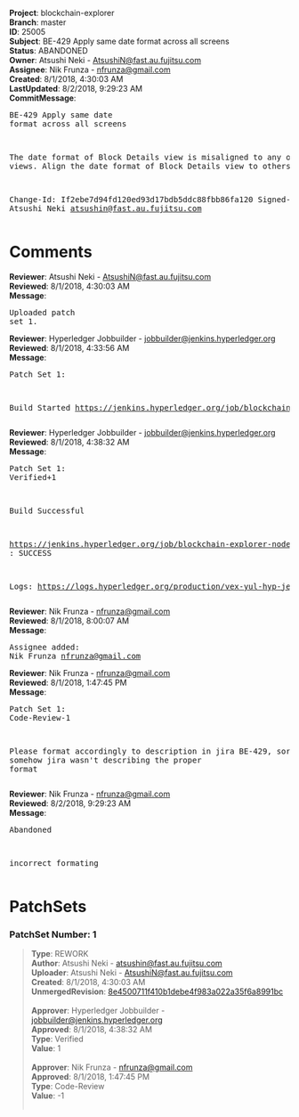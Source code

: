 <strong>Project</strong>: blockchain-explorer<br><strong>Branch</strong>: master<br><strong>ID</strong>: 25005<br><strong>Subject</strong>: BE-429 Apply same date format across all screens<br><strong>Status</strong>: ABANDONED<br><strong>Owner</strong>: Atsushi Neki - AtsushiN@fast.au.fujitsu.com<br><strong>Assignee</strong>: Nik Frunza - nfrunza@gmail.com<br><strong>Created</strong>: 8/1/2018, 4:30:03 AM<br><strong>LastUpdated</strong>: 8/2/2018, 9:29:23 AM<br><strong>CommitMessage</strong>:<br><pre>BE-429 Apply same date format across all screens

The date format of Block Details view is misaligned to any other views.
Align the date format of Block Details view to others.

Change-Id: If2ebe7d94fd120ed93d17bdb5ddc88fbb86fa120
Signed-off-by: Atsushi Neki <atsushin@fast.au.fujitsu.com>
</pre><h1>Comments</h1><strong>Reviewer</strong>: Atsushi Neki - AtsushiN@fast.au.fujitsu.com<br><strong>Reviewed</strong>: 8/1/2018, 4:30:03 AM<br><strong>Message</strong>: <pre>Uploaded patch set 1.</pre><strong>Reviewer</strong>: Hyperledger Jobbuilder - jobbuilder@jenkins.hyperledger.org<br><strong>Reviewed</strong>: 8/1/2018, 4:33:56 AM<br><strong>Message</strong>: <pre>Patch Set 1:

Build Started https://jenkins.hyperledger.org/job/blockchain-explorer-node6-verify-x86_64/353/</pre><strong>Reviewer</strong>: Hyperledger Jobbuilder - jobbuilder@jenkins.hyperledger.org<br><strong>Reviewed</strong>: 8/1/2018, 4:38:32 AM<br><strong>Message</strong>: <pre>Patch Set 1: Verified+1

Build Successful 

https://jenkins.hyperledger.org/job/blockchain-explorer-node6-verify-x86_64/353/ : SUCCESS

Logs: https://logs.hyperledger.org/production/vex-yul-hyp-jenkins-3/blockchain-explorer-node6-verify-x86_64/353</pre><strong>Reviewer</strong>: Nik Frunza - nfrunza@gmail.com<br><strong>Reviewed</strong>: 8/1/2018, 8:00:07 AM<br><strong>Message</strong>: <pre>Assignee added: Nik Frunza <nfrunza@gmail.com></pre><strong>Reviewer</strong>: Nik Frunza - nfrunza@gmail.com<br><strong>Reviewed</strong>: 8/1/2018, 1:47:45 PM<br><strong>Message</strong>: <pre>Patch Set 1: Code-Review-1

Please format accordingly to description in jira BE-429, sorry somehow jira wasn't describing the proper format</pre><strong>Reviewer</strong>: Nik Frunza - nfrunza@gmail.com<br><strong>Reviewed</strong>: 8/2/2018, 9:29:23 AM<br><strong>Message</strong>: <pre>Abandoned

incorrect formating</pre><h1>PatchSets</h1><h3>PatchSet Number: 1</h3><blockquote><strong>Type</strong>: REWORK<br><strong>Author</strong>: Atsushi Neki - atsushin@fast.au.fujitsu.com<br><strong>Uploader</strong>: Atsushi Neki - AtsushiN@fast.au.fujitsu.com<br><strong>Created</strong>: 8/1/2018, 4:30:03 AM<br><strong>UnmergedRevision</strong>: [8e4500711f410b1debe4f983a022a35f6a8991bc](https://github.com/hyperledger-gerrit-archive/blockchain-explorer/commit/8e4500711f410b1debe4f983a022a35f6a8991bc)<br><br><strong>Approver</strong>: Hyperledger Jobbuilder - jobbuilder@jenkins.hyperledger.org<br><strong>Approved</strong>: 8/1/2018, 4:38:32 AM<br><strong>Type</strong>: Verified<br><strong>Value</strong>: 1<br><br><strong>Approver</strong>: Nik Frunza - nfrunza@gmail.com<br><strong>Approved</strong>: 8/1/2018, 1:47:45 PM<br><strong>Type</strong>: Code-Review<br><strong>Value</strong>: -1<br><br></blockquote>